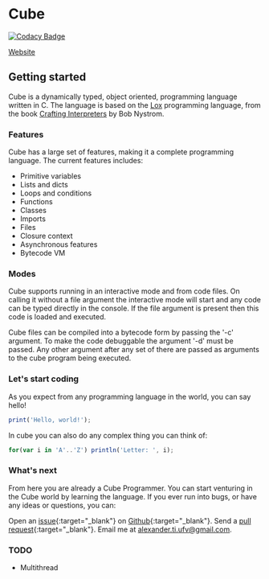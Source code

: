 # Cube
[![Codacy Badge](https://api.codacy.com/project/badge/Grade/e4d2f7967ef04a9991155b5a52738474)](https://www.codacy.com/app/alexander.ti.ufv/Cube?utm_source=github.com&amp;utm_medium=referral&amp;utm_content=AlexanderSilvaB/Cube&amp;utm_campaign=Badge_Grade)


[Website](https://alexandersilvab.github.io/cube/)


## Getting started

Cube is a dynamically typed, object oriented, programming language written in C. The language is based on the [Lox](http://craftinginterpreters.com/the-lox-language.html) programming language, from the book [Crafting Interpreters](http://craftinginterpreters.com) by Bob Nystrom.

### Features

Cube has a large set of features, making it a complete programming language. The current features includes:

* Primitive variables
* Lists and dicts
* Loops and conditions
* Functions
* Classes
* Imports
* Files
* Closure context
* Asynchronous features
* Bytecode VM

### Modes

Cube supports running in an interactive mode and from code files. On calling it without a file argument the interactive mode will start and any code can be typed directly in the console. If the file argument is present then this code is loaded and executed. 

Cube files can be compiled into a bytecode form by passing the '-c' argument. To make the code debuggable the argument '-d' must be passed. Any other argument after any set of there are passed as arguments to the cube program being executed.

### Let's start coding

As you expect from any programming language in the world, you can say hello!

```javascript
print('Hello, world!');
```

In cube you can also do any complex thing you can think of:

```javascript
for(var i in 'A'..'Z') println('Letter: ', i);
```

### What's next

From here you are already a Cube Programmer. You can start venturing in the Cube world by learning the language. If you ever run into bugs, or have any ideas or questions, you can:

Open an [issue](https://github.com/AlexanderSilvaB/cube/issues){:target="_blank"} on [Github](https://github.com/AlexanderSilvaB/cube){:target="_blank"}.
Send a [pull request](https://github.com/AlexanderSilvaB/cube/pulls){:target="_blank"}.
Email me at [alexander.ti.ufv@gmail.com](mailto:alexander.ti.ufv@gmail.com?subject=[Github]%20Cube).

### TODO
* Multithread